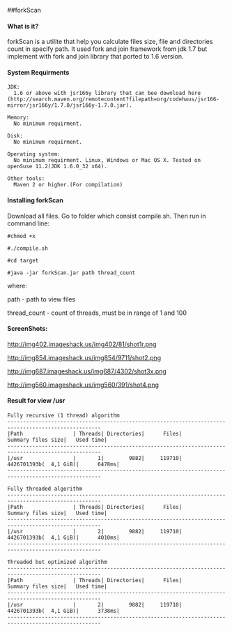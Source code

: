 ##forkScan

#### What is it?
forkScan is a utilite that help you calculate files size, file and directories count in specify path. It used fork and join framework from jdk 1.7 but implement with fork and join library that ported to 1.6 version. 

#### System Requirments
    JDK:
      1.6 or above with jsr166y library that can bee download here (http://search.maven.org/remotecontent?filepath=org/codehaus/jsr166-mirror/jsr166y/1.7.0/jsr166y-1.7.0.jar).
    
    Memory:
      No minimum requirment.

    Disk:
      No minimum requirment.

    Operating system:
      No minimum requirment. Linux, Windows or Mac OS X. Tested on openSuse 11.2(JDK 1.6.0_32 x64).

    Other tools:
      Maven 2 or higher.(For compilation)

#### Installing forkScan
Download all files.
Go to folder which consist compile.sh. Then run in command line:

	#chmod +x

	#./compile.sh

	#cd target

	#java -jar forkScan.jar path thread_count
where:

path - path to view files

thread_count - count of threads, must be in range of 1 and 100

#### ScreenShots:
http://img402.imageshack.us/img402/81/shot1r.png

http://img854.imageshack.us/img854/9711/shot2.png

http://img687.imageshack.us/img687/4302/shot3x.png

http://img560.imageshack.us/img560/391/shot4.png

#### Result for view /usr

	Fully recursive (1 thread) algorithm
	----------------------------------------------------------------------------------------------------
	|Path                | Threads| Directories|      Files|            Summary files size|   Used time|
	----------------------------------------------------------------------------------------------------
	|/usr                |       1|        9882|     119710|        4426701393b(  4,1 GiB)|      6478ms|
	----------------------------------------------------------------------------------------------------

	Fully threaded algorithm
	----------------------------------------------------------------------------------------------------
	|Path                | Threads| Directories|      Files|            Summary files size|   Used time|
	----------------------------------------------------------------------------------------------------
	|/usr                |       2|        9882|     119710|        4426701393b(  4,1 GiB)|      4010ms|
	----------------------------------------------------------------------------------------------------

	Threaded but optimized algorithm
	----------------------------------------------------------------------------------------------------
	|Path                | Threads| Directories|      Files|            Summary files size|   Used time|
	----------------------------------------------------------------------------------------------------
	|/usr                |       2|        9882|     119710|        4426701393b(  4,1 GiB)|      3738ms|
	----------------------------------------------------------------------------------------------------